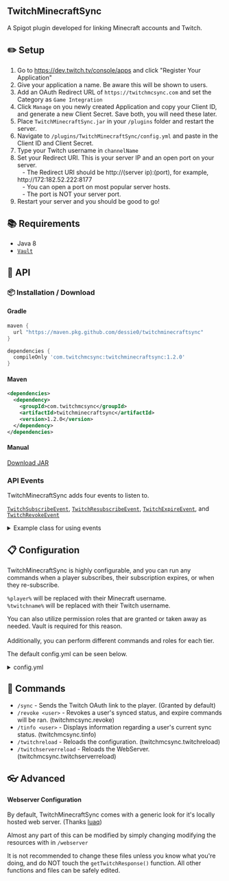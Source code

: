 ## TwitchMinecraftSync
A Spigot plugin developed for linking Minecraft accounts and Twitch.

## :pencil2: Setup
1. Go to https://dev.twitch.tv/console/apps and click "Register Your Application"
2. Give your application a name. Be aware this will be shown to users.
3. Add an OAuth Redirect URL of `https://twitchmcsync.com` and set the Category as `Game Integration`
4. Click `Manage` on you newly created Application and copy your Client ID, and generate a new Client Secret. Save both, you will need these later.
5. Place `TwitchMinecraftSync.jar` in your `/plugins` folder and restart the server.
6. Navigate to `/plugins/TwitchMinecraftSync/config.yml` and paste in the Client ID and Client Secret.
7. Type your Twitch username in `channelName`
8. Set your Redirect URI. This is your server IP and an open port on your server.
<br>&nbsp;&nbsp;&nbsp;- The Redirect URI should be http://(server ip):(port), for example, http://172:182.52.222:8177
<br>&nbsp;&nbsp;&nbsp;- You can open a port on most popular server hosts. 
<br>&nbsp;&nbsp;&nbsp;- The port is NOT your server port.
9. Restart your server and you should be good to go!

## :books: Requirements
- Java 8
- [`Vault`](https://www.spigotmc.org/resources/vault.34315/)

## :newspaper: API

### :package: Installation / Download

#### Gradle
```groovy
maven {
  url "https://maven.pkg.github.com/dessie0/twitchminecraftsync"
}

dependencies {
  compileOnly 'com.twitchmcsync:twitchminecraftsync:1.2.0'
}
```

#### Maven
```xml
<dependencies>
  <dependency>
    <groupId>com.twitchmcsync</groupId>
    <artifactId>twitchminecraftsync</artifactId>
    <version>1.2.0</version>
  </dependency>
</dependencies>
```

#### Manual
[Download JAR](https://github.com/Dessie0/TwitchMinecraftSync/releases)

### API Events

TwitchMinecraftSync adds four events to listen to.

[`TwitchSubscribeEvent`](https://github.com/Dessie0/TwitchMinecraftSync/blob/master/src/main/java/me/dessie/twitchminecraft/events/twitchminecraft/TwitchSubscribeEvent.java), 
[`TwitchResubscribeEvent`](https://github.com/Dessie0/TwitchMinecraftSync/blob/master/src/main/java/me/dessie/twitchminecraft/events/twitchminecraft/TwitchResubscribeEvent.java),
[`TwitchExpireEvent`](https://github.com/Dessie0/TwitchMinecraftSync/blob/master/src/main/java/me/dessie/twitchminecraft/events/twitchminecraft/TwitchExpireEvent.java), and
[`TwitchRevokeEvent`](https://github.com/Dessie0/TwitchMinecraftSync/blob/master/src/main/java/me/dessie/twitchminecraft/events/twitchminecraft/TwitchRevokeEvent.java)

<details>
<summary>Example class for using events</summary>

```java
public class Example implements Listener {

    @EventHandler
    public void onSubscribe(TwitchSubscribeEvent event) {
        if(event.getTwitchPlayer().getStreak() > 6) {
            if(event.getTwitchPlayer().getPlayer().isOnline()) {
                event.getTwitchPlayer().getPlayer().getPlayer().sendMessage(ChatColor.GREEN + "Thank you for supporting us for " + event.getTwitchPlayer().getStreak() + " months! You're awesome!");
            }
        }

        Bukkit.getOnlinePlayers().forEach(player -> {
            player.sendMessage(ChatColor.GREEN + "" + ChatColor.BOLD + event.getTwitchPlayer().getName() + 
                    " (" + event.getTwitchPlayer().getChannelName() + ") just subscribed at tier " 
                    + event.getTwitchPlayer().getTier() + "!");
        });
    }

    @EventHandler
    public void onResubscribe(TwitchResubscribeEvent event) {
        if(event.getTwitchPlayer().getChannelName().equalsIgnoreCase("abadperson")) {
            if(event.getTwitchPlayer().getPlayer().isOnline()) {
                event.getTwitchPlayer().getPlayer().getPlayer().sendMessage(ChatColor.RED + "You're not allowed to resubscribe, maybe it's your username?");
            }
            event.setCancelled(true);
        }
    }

    @EventHandler
    public void onExpire(TwitchExpireEvent event) {
        if(event.getTwitchPlayer().getPlayer().isOnline() && event.getTwitchPlayer().getPlayer().getPlayer().isOp()) {
            event.getTwitchPlayer().getPlayer().getPlayer().sendMessage(ChatColor.RED + "Your sub expired, but luckily for you, you're exempt!");
            event.setCancelled(true);
        }
    }
}
```
</details>


## :clipboard: Configuration
TwitchMinecraftSync is highly configurable, and you can run any commands when a player subscribes, their subscription expires, or when they re-subscribe.

`%player%` will be replaced with their Minecraft username.<br>
`%twitchname%` will be replaced with their Twitch username.

You can also utilize permission roles that are granted or taken away as needed. Vault is required for this reason. 
<br><br> Additionally, you can perform different commands and roles for each tier.

The default config.yml can be seen below.

<details>
    <summary>config.yml</summary>
    
```yaml
clientID: "<Your client ID>"
clientSecret: "<Your client secret>"
channelName: "<Channel to check for subscriptions>"
redirectURI: "http://localhost:8080"
port: 8080

rewards:
  tier1:
    subscribe:
      #The role to give them when they subscribe
      #Set to '' to ignore role giving.
      role: "Subscriber"

      #The commands to execute when they subscribe
      #%player% will get their Minecraft username
      #%twitchname% will get their Twitch username.

      #Use -p at the end if you want the command to be executed by the player.
      #By default all commands are ran by console.
      commands:
        - say Thank you %player% for syncing your Twitch account! (%twitchname%)
        - give %player% diamond 1
        - spawn -p

    resubscribe:
      role: "Subscriber"
      commands:
        - say Thank you %player% for re-subscribing! (%twitchname%)

    expire:
      #The role to remove from them when it expires.
      role: "Subscriber"
      commands:
        - say %player% (%twitchname%) has not renewed their subscription :(
        - spawn -p

  tier2:
    subscribe:
      role: "Subscriber2"
      commands:
        - say Thank you %player% for syncing your Twitch account at tier 2! (%twitchname%)
        - give %player% diamond 5
        - spawn -p

    resubscribe:
      role: "Subscriber2"
      commands:
        - say Thank you %player% for re-subscribing at tier 2! (%twitchname%)

    expire:
      role: "Subscriber2"
      commands:
        - say %player% (%twitchname%) has not renewed their subscription :(
        - spawn -p

  tier3:
    subscribe:
      role: "Subscriber3"
      commands:
        - say Thank you %player% for syncing your Twitch account at tier 3! (%twitchname%)
        - give %player% diamond 15
        - spawn -p

    resubscribe:
      role: "Subscriber3"
      commands:
        - say Thank you %player% for re-subscribing at tier 3! (%twitchname%)

    expire:
      role: "Subscriber3"
      commands:
        - say %player% (%twitchname%) has not renewed their subscription :(
        - spawn -p
```
</details>

## :wrench: Commands
- `/sync` - Sends the Twitch OAuth link to the player. (Granted by default)
- `/revoke <user>` - Revokes a user's synced status, and expire commands will be ran. (twitchmcsync.revoke)
- `/tinfo <user>` - Displays information regarding a user's current sync status. (twitchmcsync.tinfo)
- `/twitchreload` - Reloads the configuration. (twitchmcsync.twitchreload)
- `/twitchserverreload` - Reloads the WebServer. (twitchmcsync.twitchserverreload)

## :eyeglasses: Advanced
#### Webserver Configuration
By default, TwitchMinecraftSync comes with a generic look for it's locally hosted web server. (Thanks [luaq](https://github.com/luaqs))

Almost any part of this can be modified by simply changing modifying the resources with in `/webserver`

It is not recommended to change these files unless you know what you're doing, and do NOT touch the `getTwitchResponse()` function. All other functions and files can be safely edited. 